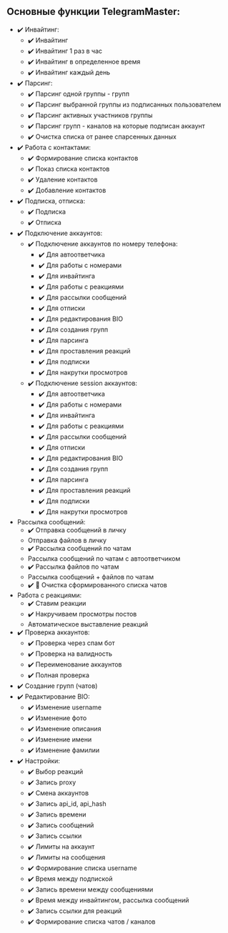 <h2>Основные функции TelegramMaster:</h2>

- ✔️ Инвайтинг:
    - ✔️ Инвайтинг
    - ✔️ Инвайтинг 1 раз в час
    - ✔️ Инвайтинг в определенное время
    - ✔️ Инвайтинг каждый день
- ✔️ Парсинг:
    - ✔️ Парсинг одной группы - групп
    - ✔️ Парсинг выбранной группы из подписанных пользователем
    - ✔️ Парсинг активных участников группы
    - ✔️ Парсинг групп - каналов на которые подписан аккаунт
    - ✔️ Очистка списка от ранее спарсенных данных
- ✔️ Работа с контактами:
    - ✔️ Формирование списка контактов
    - ✔️ Показ списка контактов
    - ✔️ Удаление контактов
    - ✔️ Добавление контактов
- ✔️ Подписка, отписка:
    - ✔️ Подписка
    - ✔️ Отписка
- ✔️ Подключение аккаунтов:
    - ✔️ Подключение аккаунтов по номеру телефона:
        - ✔️ Для автоответчика
        - ✔️ Для работы с номерами
        - ✔️ Для инвайтинга
        - ✔️ Для работы с реакциями
        - ✔️ Для рассылки сообщений
        - ✔️ Для отписки
        - ✔️ Для редактирования BIO
        - ✔️ Для создания групп
        - ✔️ Для парсинга
        - ✔️ Для проставления реакций
        - ✔️ Для подписки
        - ✔️ Для накрутки просмотров
    - ✔️ Подключение session аккаунтов:
        - ✔️ Для автоответчика
        - ✔️ Для работы с номерами
        - ✔️ Для инвайтинга
        - ✔️ Для работы с реакциями
        - ✔️ Для рассылки сообщений
        - ✔️ Для отписки
        - ✔️ Для редактирования BIO
        - ✔️ Для создания групп
        - ✔️ Для парсинга
        - ✔️ Для проставления реакций
        - ✔️ Для подписки
        - ✔️ Для накрутки просмотров
- Рассылка сообщений:
    - ✔️ Отправка сообщений в личку
    - Отправка файлов в личку
    - ✔️ Рассылка сообщений по чатам
    - Рассылка сообщений по чатам с автоответчиком
    - ✔️ Рассылка файлов по чатам
    - Рассылка сообщений + файлов по чатам
    - ✔️ 🧹 Очистка сформированного списка чатов
- Работа с реакциями:
    - ✔️ Ставим реакции
    - ✔️ Накручиваем просмотры постов
    - Автоматическое выставление реакций
- ✔️ Проверка аккаунтов:
    - ✔️ Проверка через спам бот
    - ✔️ Проверка на валидность
    - ✔️ Переименование аккаунтов
    - ✔️ Полная проверка
- ✔️ Создание групп (чатов)
- ✔️ Редактирование BIO:
    - ✔️ Изменение username
    - ✔️ Изменение фото
    - ✔️ Изменение описания
    - ✔️ Изменение имени
    - ✔️ Изменение фамилии
- ✔️ Настройки:
    - ✔️ Выбор реакций
    - ✔️ Запись proxy
    - ✔️ Смена аккаунтов
    - ✔️ Запись api_id, api_hash
    - ✔️ Запись времени
    - ✔️ Запись сообщений
    - ✔️ Запись ссылки
    - ✔️ Лимиты на аккаунт
    - ✔️ Лимиты на сообщения
    - ✔️ Формирование списка username
    - ✔️ Время между подпиской
    - ✔️ Запись времени между сообщениями
    - ✔️ Время между инвайтингом, рассылка сообщений
    - ✔️ Запись ссылки для реакций
    - ✔️ Формирование списка чатов / каналов
